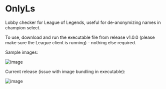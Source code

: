 # OnlyLs
Lobby checker for League of Legends, useful for de-anonymizing names in champion select. 

To use, download and run the executable file from release v1.0.0 (please make sure the League client is running) - nothing else required. 

Sample images: 

![image](https://user-images.githubusercontent.com/44990661/215858161-5160fd9c-7b6d-4e03-842a-e0b299512468.png)

Current release (issue with image bundling in executable): 

![image](https://user-images.githubusercontent.com/44990661/215861319-dc7fd972-7dab-439a-9624-cef975c8c1c9.png)
